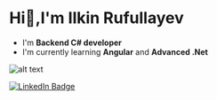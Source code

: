  # Hi👋,I'm Ilkin Rufullayev
                               
- I'm <b>Backend C# developer</b>
- I'm currently learning <b>Angular</b> and <b>Advanced .Net</b>

![alt text](https://www.codewars.com/users/devilkinplusplus/badges/large)


<div id="badges">
  <a href="https://www.linkedin.com/in/ilkin-rufullayev-923628240/" >
    <img src="https://img.shields.io/badge/LinkedIn-blue?style=for-the-badge&logo=linkedin&logoColor=white" alt="LinkedIn Badge"/>
  </a>
</div>








